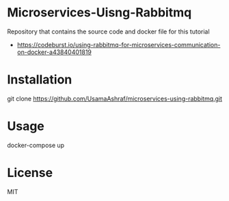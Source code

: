 # Microservices-Uisng-Rabbitmq

Repository that contains the source code and docker file for this tutorial 
- https://codeburst.io/using-rabbitmq-for-microservices-communication-on-docker-a43840401819

# Installation

git clone https://github.com/UsamaAshraf/microservices-using-rabbitmq.git

# Usage

docker-compose up

# License

MIT
